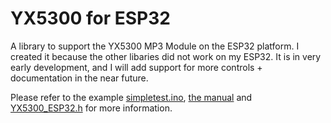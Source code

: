 <h1>YX5300 for ESP32</h1>

A library to support the YX5300 MP3 Module on the ESP32 platform. I created it because the other libaries did not work on my ESP32. It is in very early development, and I will add support for more controls + documentation in the near future.

Please refer to the example [simpletest.ino](https://github.com/bluejunimo/YX5300_ESP32/blob/main/examples/simpletest/simpletest.ino), [the manual](https://github.com/bluejunimo/YX5300_ESP32/blob/main/docs/Manual.pdf) and [YX5300_ESP32.h](https://github.com/bluejunimo/YX5300_ESP32/blob/main/src/YX5300_ESP32.h) for more information.
